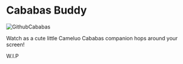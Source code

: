# Cababas Buddy

![GithubCababas](https://github.com/wyu4/cababas-buddy/assets/139521392/5b1ce64a-8772-4e11-8b05-04c74cbb4651)

Watch as a cute little Cameluo Cababas companion hops around your screen!

W.I.P
